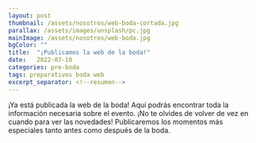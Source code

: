 ```yaml
---
layout: post
thumbnail: /assets/nosotros/web-boda-cortada.jpg
parallax: /assets/images/unsplash/pc.jpg
mainImage: /assets/nosotros/web-boda.jpg
bgColor: ""
title:  "¡Publicamos la web de la boda!"
date:   2022-07-10
categories: pre-boda
tags: preparativos boda web
excerpt_separator: <!--resumen-->
---
```


¡Ya está publicada la web de la boda!
Aquí podrás encontrar toda la información necesaria sobre el evento. ¡No te olvides de volver de vez en cuando para ver las novedades!
Publicaremos los momentos más especiales tanto antes como después de la boda.
